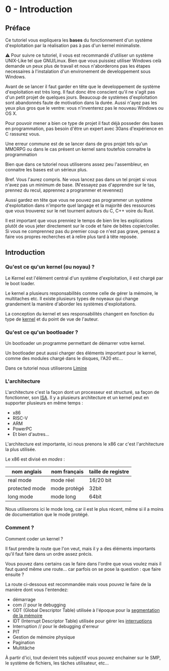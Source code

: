 # 0 - Introduction

## Préface

Ce tutoriel vous expliquera les __bases__ du fonctionnement d'un système d'exploitation par la réalisation pas à pas d'un kernel minimaliste.

⚠️ Pour suivre ce tutoriel, il vous est recommandé d'utiliser un système UNIX-Like tel que GNU/Linux. Bien que vous puissiez utiliser Windows celà demande un peux plus de travail et nous n'aborderons pas les étapes necessaires à l'instalation d'un environement de developpement sous Windows.

Avant de se lancer il faut garder en tête que le developpement de système d'exploitation est très long. Il faut donc être conscient qu'il ne s'agit pas d'un petit projet de quelques jours. Beaucoup de systèmes d'exploitation sont abandonnés faute de motivation dans la durée. Aussi n'ayez pas les yeux plus gros que le ventre: vous n'inventerez pas le nouveau Windows ou OS X.

Pour pouvoir mener a bien ce type de projet il faut déjà posseder des bases en programmation, pas besoin d'être un expert avec 30ans d'expérience en C rassurez vous.

Une erreur commune est de se lancer dans de gros projet tels qu'un MMORPG ou dans le cas présent un kernel sans toutefois connaitre la programmation

Bien que dans ce tutoriel nous utiliserons assez peu l'assembleur, en connaitre les bases est un sérieux plus.

Bref. Vous l'aurez compris. Ne vous lancez pas dans un tel projet si vous n'avez pas un minimum de base. (N'essayez pas d'apprendre sur le tas, prennez du recul, apprennez a programmer et revennez)

Aussi gardez en tête que vous ne pouvez pas programmer un système d'exploitation dans n'importe quel langage et la majorité des ressources que vous trouverez sur le net tournent autours du C, C++ voire du Rust.

Il est important que vous prenniez le temps de bien lire les explications plutôt de vous jeter directement sur le code et faire de bêtes copier/coller. Si vous ne comprennez pas du premier coup ce n'est pas grave, pensez a faire vos propres recherches et à relire plus tard à tête reposée.

## Introduction

### Qu'est ce qu'un kernel (ou noyau) ?

Le Kernel est l'élément central d'un système d'exploitation, il est chargé par le boot loader.

Le kernel a plusieurs responsabilités comme celle de gérer la mémoire, le multitaches etc. Il existe plusieurs types de noyeaux qui change grandement la manière d'aborder les systèmes d'exploitations.

La conception du kernel et ses responsabilités changent en fonction du type de [kernel](/types-de-kernel.html) et du point de vue de l'auteur.

### Qu'est ce qu'un bootloader ?

Un bootloader un programme permettant de démarrer votre kernel.

Un bootloader peut aussi charger des éléments important pour le kernel, comme des modules chargé dans le disques, l'A20 etc...

Dans ce tutoriel nous utiliserons [Limine](https://github.com/limine-bootloader/limine)

### L'architecture

L'architecture c'est la façon dont un processeur est structuré, sa façon de fonctionner, son [ISA](https://en.wikipedia.org/wiki/Instruction_set_architecture).
Il y a plusieurs architecture et un kernel peut en supporter plusieurs en même temps :

- x86
- RISC-V
- ARM
- PowerPC
- Et bien d'autres...

L'architecture est importante, ici nous prenons le x86 car c'est l'architecture la plus utilisée.

Le x86 est divisé en *modes* :

| nom anglais    | nom français | taille de registre |
| -------------- | ------------ | ------------------ |
| real mode      | mode réel    | 16/20 bit          |
| protected mode | mode protégé | 32bit              |
| long mode      | mode long    | 64bit              |

Nous utiliserons ici le mode long, car il est le plus récent, même si il a moins de documentation que le mode protégé.

### Comment ?

Comment coder un kernel ?

Il faut prendre la route que l'on veut, mais il y a des éléments importants qu'il faut faire dans un ordre assez précis.

Vous pouvez dans certains cas le faire dans l'ordre que vous voulez mais il faut quand même une route... car parfois on se pose la question : que faire ensuite ?

La route ci-dessous est recommandée mais vous pouvez le faire de la manière dont vous l'entendez:

- démarrage
- com // pour le debugging
- GDT (Global Descriptor Table) utilisée à l'époque pour la [segmentation de la mémoire](https://fr.wikipedia.org/wiki/Segmentation_(informatique))
- IDT (Interrupt Descriptor Table) utilisée pour gérer les [interruptions](https://fr.wikipedia.org/wiki/Interruption_(informatique))
- Interruption  // pour le debugging d'erreur
- PIT
- Gestion de mémoire physique
- Pagination
- Multitâche

À partir d'ici, tout devient très subjectif vous pouvez enchainer sur le SMP, le système de fichiers, les tâches utilisateur, etc...
